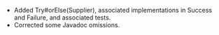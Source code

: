 - Added Try#orElse(Supplier), associated implementations in Success and
  Failure, and associated tests.
- Corrected some Javadoc omissions.
